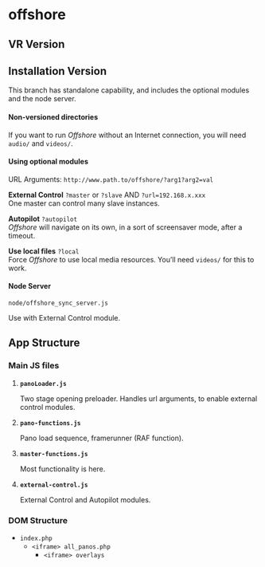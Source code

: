 # offshore


## VR Version



## Installation Version

This branch has standalone capability, and includes the optional modules and the node server.

#### Non-versioned directories

If you want to run *Offshore* without an Internet connection, you will need `audio/` and `videos/`.

#### Using optional modules

URL Arguments: `http://www.path.to/offshore/?arg1?arg2=val`

**External Control** `?master` or `?slave` AND `?url=192.168.x.xxx`  
One master can control many slave instances.

**Autopilot** `?autopilot`  
*Offshore* will navigate on its own, in a sort of screensaver mode, after a timeout.

**Use local files** `?local`  
Force *Offshore* to use local media resources. You’ll need `videos/` for this to work.


#### Node Server

`node/offshore_sync_server.js`

Use with External Control module.



## App Structure


### Main JS files

1. **`panoLoader.js`** 

	Two stage opening preloader.
	Handles url arguments, to enable external control modules.

2. **`pano-functions.js`**  
	
	Pano load sequence, framerunner (RAF function).

3. **`master-functions.js`**
	
	Most functionality is here.

4. **`external-control.js`**  

	External Control and Autopilot modules.



### DOM Structure

* `index.php`
	* `<iframe> all_panos.php`
		* `<iframe> overlays`
		
		

